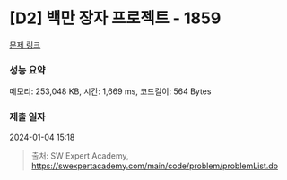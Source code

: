 # [D2] 백만 장자 프로젝트 - 1859 

[문제 링크](https://swexpertacademy.com/main/code/problem/problemDetail.do?contestProbId=AV5LrsUaDxcDFAXc) 

### 성능 요약

메모리: 253,048 KB, 시간: 1,669 ms, 코드길이: 564 Bytes

### 제출 일자

2024-01-04 15:18



> 출처: SW Expert Academy, https://swexpertacademy.com/main/code/problem/problemList.do